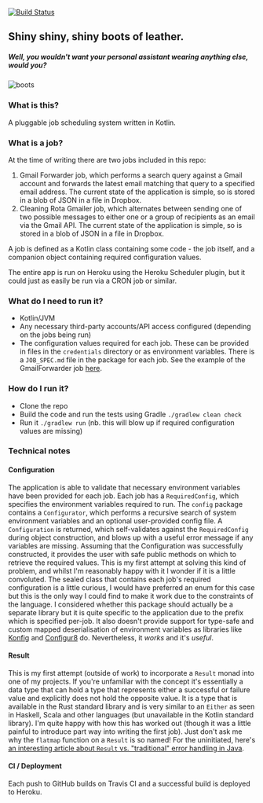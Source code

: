 [![Build Status](https://travis-ci.org/endofhome/shiny-shiny-shiny-boots-of-leather.svg?branch=master)](https://travis-ci.org/endofhome/shiny-shiny-shiny-boots-of-leather)

## Shiny shiny, shiny boots of leather.
##### Well, you wouldn't want your personal assistant wearing anything else, would you?
![boots](https://www.dropbox.com/s/jr4pr610xguxovc/boots.jpg?raw=1)

### What is this?
A pluggable job scheduling system written in Kotlin.

### What is a job?
At the time of writing there are two jobs included in this repo:
  1. Gmail Forwarder job, which performs a search query against a Gmail account and forwards the latest email matching that query to a specified email address. The current state of the application is simple, so is stored in a blob of JSON in a file in Dropbox.
  2. Cleaning Rota Gmailer job, which alternates between sending one of two possible messages to either one or a group of recipients as an email via the Gmail API. The current state of the application is simple, so is stored in a blob of JSON in a file in Dropbox.

A job is defined as a Kotlin class containing some code - the job itself, and a companion object containing required configuration values.

The entire app is run on Heroku using the Heroku Scheduler plugin, but it could just as easily be run via a CRON job or similar. 

### What do I need to run it?
* Kotlin/JVM
* Any necessary third-party accounts/API access configured (depending on the jobs being run)
* The configuration values required for each job. These can be provided in files in the `credentials` directory or as environment variables. There is a `JOB_SPEC.md` file in the package for each job. See the example of the GmailForwarder job [here](src/main/kotlin/jobs/GmailForwarderJob/JOB_SPEC.md).

### How do I run it?
* Clone the repo
* Build the code and run the tests using Gradle `./gradlew clean check`
* Run it `./gradlew run` (nb. this will blow up if required configuration values are missing)

### Technical notes
#### Configuration
The application is able to validate that necessary environment variables have been provided for each job. Each job has a `RequiredConfig`, which specifies the environment variables required to run. The `config` package contains a `Configurator`, which performs a recursive search of system environment variables and an optional user-provided config file. A `Configuration` is returned, which self-validates against the `RequiredConfig` during object construction, and blows up with a useful error message if any variables are missing. Assuming that the Configuration was successfully constructed, it provides the user with safe public methods on which to retrieve the required values.
This is my first attempt at solving this kind of problem, and whilst I'm reasonably happy with it I wonder if it is a little convoluted. The sealed class that contains each job's required configuration is a little curious, I would have preferred an enum for this case but this is the only way I could find to make it work due to the constraints of the language. I considered whether this package should actually be a separate library but it is quite specific to the application due to the prefix which is specified per-job. It also doesn't provide support for type-safe and custom mapped deserialisation of environment variables as libraries like [Konfig](https://github.com/npryce/konfig) and [Configur8](https://github.com/daviddenton/configur8) do. Nevertheless, it *works* and it's *useful*.

#### Result
This is my first attempt (outside of work) to incorporate a `Result` monad into one of my projects. If you're unfamiliar with the concept it's essentially a data type that can hold a type that represents either a successful or failure value and explicitly does not hold the opposite value. It is a type that is available in the Rust standard library and is very similar to an `Either` as seen in Haskell, Scala and other languages (but unavailable in the Kotlin standard library). I'm quite happy with how this has worked out (though it was a little painful to introduce part way into writing the first job). Just don't ask me why the `flatmap` function on a `Result` is so named!
For the uninitiated, here's [an interesting article about `Result` vs. "traditional" error handling in Java](http://oneeyedmen.com/failure-is-not-an-option-part-1.html).

#### CI / Deployment
Each push to GitHub builds on Travis CI and a successful build is deployed to Heroku.
